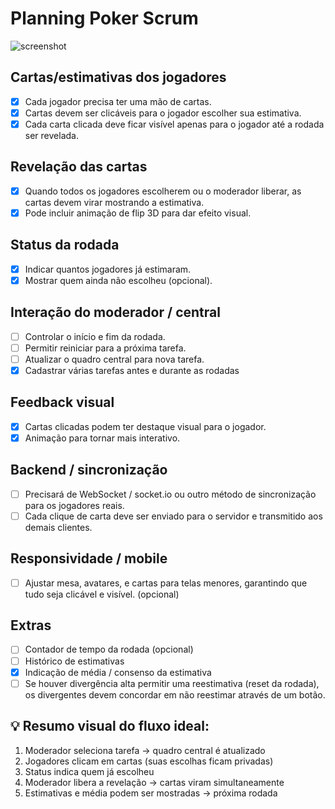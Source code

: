 # Planning Poker Scrum

![screenshot](https://raw.githubusercontent.com/NaySoares/planning-poker/github/planningPokerScreen.png)

## Cartas/estimativas dos jogadores

- [x] Cada jogador precisa ter uma mão de cartas.
- [x] Cartas devem ser clicáveis para o jogador escolher sua estimativa.
- [x] Cada carta clicada deve ficar visível apenas para o jogador até a rodada ser revelada.

## Revelação das cartas
- [x] Quando todos os jogadores escolherem ou o moderador liberar, as cartas devem virar mostrando a estimativa.
- [x] Pode incluir animação de flip 3D para dar efeito visual.

## Status da rodada
- [x] Indicar quantos jogadores já estimaram.
- [x] Mostrar quem ainda não escolheu (opcional).

## Interação do moderador / central
- [ ] Controlar o início e fim da rodada.
- [ ] Permitir reiniciar para a próxima tarefa.
- [ ] Atualizar o quadro central para nova tarefa.
- [x] Cadastrar várias tarefas antes e durante as rodadas

## Feedback visual
- [x] Cartas clicadas podem ter destaque visual para o jogador.
- [x] Animação para tornar mais interativo.

## Backend / sincronização

- [ ] Precisará de WebSocket / socket.io ou outro método de sincronização para os jogadores reais.
- [ ] Cada clique de carta deve ser enviado para o servidor e transmitido aos demais clientes.

## Responsividade / mobile
- [ ] Ajustar mesa, avatares, e cartas para telas menores, garantindo que tudo seja clicável e visível. (opcional)

## Extras
- [ ] Contador de tempo da rodada (opcional)
- [ ] Histórico de estimativas
- [x] Indicação de média / consenso da estimativa
- [ ] Se houver divergência alta permitir uma reestimativa (reset da rodada), os divergentes devem concordar em não reestimar através de um botão.

## 💡 Resumo visual do fluxo ideal:
1. Moderador seleciona tarefa → quadro central é atualizado
2. Jogadores clicam em cartas (suas escolhas ficam privadas)
3. Status indica quem já escolheu
4. Moderador libera a revelação → cartas viram simultaneamente
5. Estimativas e média podem ser mostradas → próxima rodada